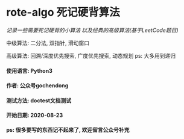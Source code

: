 # rote-algo 死记硬背算法

*记录一些需要死记硬背的小算法 以及经典的高级算法(基于LeetCode题目)*

中级算法: 二分法, 双指针, 滑动窗口

高级算法: 回溯/深度优先搜索, 广度优先搜索,  动态规划  ps: 大多用到递归

#### 使用语言: Python3

#### 作者: 公众号gochendong

#### 测试方法: doctest文档测试

#### 开始日期: 2020-08-23

**ps: 很多要写的东西记不起来了, 欢迎留言公众号补充**

